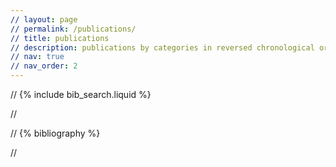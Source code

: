 ```yaml
---
// layout: page
// permalink: /publications/
// title: publications
// description: publications by categories in reversed chronological order. generated by jekyll-scholar.
// nav: true
// nav_order: 2
---
```


<!-- _pages/publications.md -->

<!-- Bibsearch Feature -->

// {% include bib_search.liquid %}

// <div class="publications">

// {% bibliography %}

// </div>
